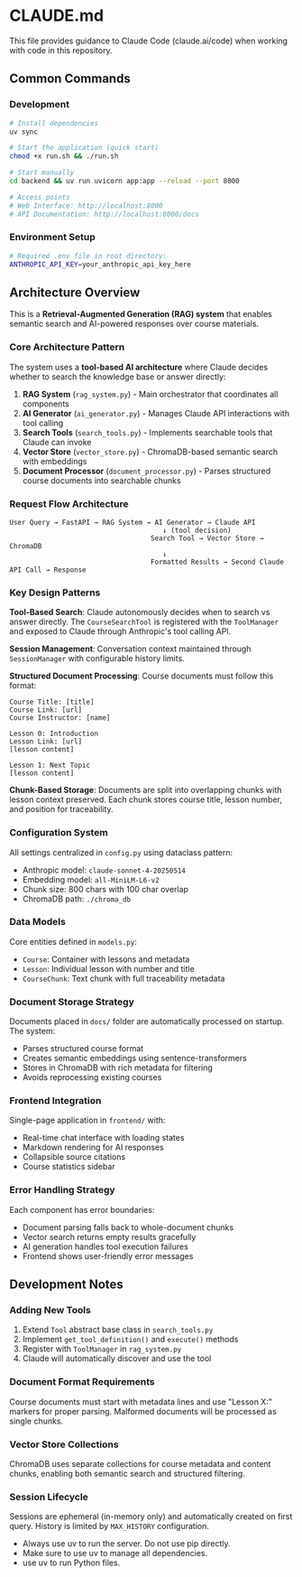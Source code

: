 # CLAUDE.md

This file provides guidance to Claude Code (claude.ai/code) when working with code in this repository.

## Common Commands

### Development
```bash
# Install dependencies
uv sync

# Start the application (quick start)
chmod +x run.sh && ./run.sh

# Start manually
cd backend && uv run uvicorn app:app --reload --port 8000

# Access points
# Web Interface: http://localhost:8000
# API Documentation: http://localhost:8000/docs
```

### Environment Setup
```bash
# Required .env file in root directory:
ANTHROPIC_API_KEY=your_anthropic_api_key_here
```

## Architecture Overview

This is a **Retrieval-Augmented Generation (RAG) system** that enables semantic search and AI-powered responses over course materials.

### Core Architecture Pattern
The system uses a **tool-based AI architecture** where Claude decides whether to search the knowledge base or answer directly:

1. **RAG System** (`rag_system.py`) - Main orchestrator that coordinates all components
2. **AI Generator** (`ai_generator.py`) - Manages Claude API interactions with tool calling
3. **Search Tools** (`search_tools.py`) - Implements searchable tools that Claude can invoke
4. **Vector Store** (`vector_store.py`) - ChromaDB-based semantic search with embeddings
5. **Document Processor** (`document_processor.py`) - Parses structured course documents into searchable chunks

### Request Flow Architecture
```
User Query → FastAPI → RAG System → AI Generator → Claude API
                                      ↓ (tool decision)
                                   Search Tool → Vector Store → ChromaDB
                                      ↓
                                   Formatted Results → Second Claude API Call → Response
```

### Key Design Patterns

**Tool-Based Search**: Claude autonomously decides when to search vs answer directly. The `CourseSearchTool` is registered with the `ToolManager` and exposed to Claude through Anthropic's tool calling API.

**Session Management**: Conversation context maintained through `SessionManager` with configurable history limits.

**Structured Document Processing**: Course documents must follow this format:
```
Course Title: [title]
Course Link: [url] 
Course Instructor: [name]

Lesson 0: Introduction
Lesson Link: [url]
[lesson content]

Lesson 1: Next Topic
[lesson content]
```

**Chunk-Based Storage**: Documents are split into overlapping chunks with lesson context preserved. Each chunk stores course title, lesson number, and position for traceability.

### Configuration System
All settings centralized in `config.py` using dataclass pattern:
- Anthropic model: `claude-sonnet-4-20250514`
- Embedding model: `all-MiniLM-L6-v2` 
- Chunk size: 800 chars with 100 char overlap
- ChromaDB path: `./chroma_db`

### Data Models
Core entities defined in `models.py`:
- `Course`: Container with lessons and metadata
- `Lesson`: Individual lesson with number and title  
- `CourseChunk`: Text chunk with full traceability metadata

### Document Storage Strategy
Documents placed in `docs/` folder are automatically processed on startup. The system:
- Parses structured course format
- Creates semantic embeddings using sentence-transformers
- Stores in ChromaDB with rich metadata for filtering
- Avoids reprocessing existing courses

### Frontend Integration
Single-page application in `frontend/` with:
- Real-time chat interface with loading states
- Markdown rendering for AI responses
- Collapsible source citations
- Course statistics sidebar

### Error Handling Strategy
Each component has error boundaries:
- Document parsing falls back to whole-document chunks
- Vector search returns empty results gracefully  
- AI generation handles tool execution failures
- Frontend shows user-friendly error messages

## Development Notes

### Adding New Tools
1. Extend `Tool` abstract base class in `search_tools.py`
2. Implement `get_tool_definition()` and `execute()` methods
3. Register with `ToolManager` in `rag_system.py`
4. Claude will automatically discover and use the tool

### Document Format Requirements
Course documents must start with metadata lines and use "Lesson X:" markers for proper parsing. Malformed documents will be processed as single chunks.

### Vector Store Collections
ChromaDB uses separate collections for course metadata and content chunks, enabling both semantic search and structured filtering.

### Session Lifecycle
Sessions are ephemeral (in-memory only) and automatically created on first query. History is limited by `MAX_HISTORY` configuration.
- Always use uv to run the server. Do not use pip directly.
- Make sure to use uv to manage all dependencies.
- use uv to run Python files.